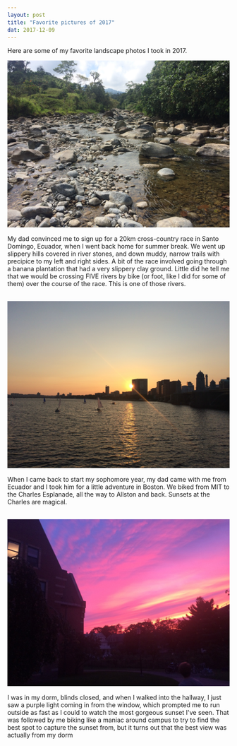 ```yaml
---
layout: post
title: "Favorite pictures of 2017"
dat: 2017-12-09
---
```

Here are some of my favorite landscape photos I took in 2017.

<img src="/files/Pic1-2017.JPG">
<p>My dad convinced me to sign up for a 20km cross-country race in Santo Domingo, Ecuador, when I went back home for summer break. We went up slippery hills covered in river stones, and down muddy, narrow trails with precipice to my left and right sides. A bit of the race involved going through a banana plantation that had a very slippery clay ground. Little did he tell me that we would be crossing FIVE rivers by bike (or foot, like I did for some of them) over the course of the race. This is one of those rivers.</p>
<br>
<img src="/files/Pic2-2017.JPG">
<p>When I came back to start my sophomore year, my dad came with me from Ecuador and I took him for a little adventure in Boston. We biked from MIT to the Charles Esplanade, all the way to Allston and back. Sunsets at the Charles are magical.</p>
<br>
<img src="/files/Pic3-2017.JPG">
<p>I was in my dorm, blinds closed, and when I walked into the hallway, I just saw a purple light coming in from the window, which prompted me to run outside as fast as I could to watch the most gorgeous sunset I've seen. That was followed by me biking like a maniac around campus to try to find the best spot to capture the sunset from, but it turns out that the best view was actually from my dorm</p>
